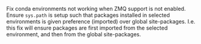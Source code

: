 Fix conda environments not working when ZMQ support is not enabled.
Ensure `sys.path` is setup such that packages installed in selected environments is given preference (imported) over global site-packages.
I.e. this fix will ensure packages are first imported from the selected environment, and then from the global site-packages.

